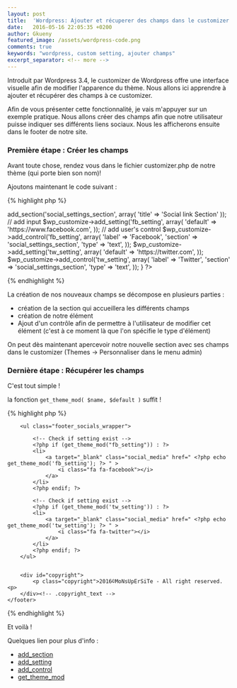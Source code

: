```yaml
---
layout: post
title:  'Wordpress: Ajouter et récuperer des champs dans le customizer de Wordpress'
date:   2016-05-16 22:05:35 +0200
author: Gkueny
featured_image: /assets/wordpress-code.png
comments: true
keywords: "wordpress, custom setting, ajouter champs"
excerpt_separator: <!-- more -->
---
```

Introduit par Wordpress 3.4, le customizer de Wordpress offre une interface visuelle afin de modifier l'apparence du thème. Nous allons ici apprendre à ajouter et récupérer des champs à ce customizer.
<!-- more -->

Afin de vous présenter cette fonctionnalité, je vais m'appuyer sur un exemple pratique. Nous allons créer des champs afin que notre utilisateur puisse indiquer ses différents liens sociaux. Nous les afficherons ensuite dans le footer de notre site.

### Première étape : Créer les champs

Avant toute chose, rendez vous dans le fichier customizer.php de notre thème (qui porte bien son nom)!

Ajoutons maintenant le code suivant :

{% highlight php %}
<?php

    add_action('customize_register', 'theme_social_customizer'); // hook

    function theme_social_customizer($wp_customize){

    	 //add section in wordpress customizer
    	$wp_customize->add_section('social_settings_section', array(
    	  'title'          => 'Social link Section'
    	 ));

         // add input
    	$wp_customize->add_setting('fb_setting', array(
    	 'default'        => 'https://www.facebook.com',
    	 ));

         // add user's control
    	$wp_customize->add_control('fb_setting', array(
    	 'label'   => 'Facebook',
    	  'section' => 'social_settings_section',
    	 'type'    => 'text',
    	));

    	$wp_customize->add_setting('tw_setting', array(
    	 'default'        => 'https://twitter.com',
    	 ));
    	$wp_customize->add_control('tw_setting', array(
    	 'label'   => 'Twitter',
    	  'section' => 'social_settings_section',
    	 'type'    => 'text',
    	));

    }

?>
{% endhighlight %}

La création de nos nouveaux champs se décompose en plusieurs parties :

- création de la section qui accueillera les différents champs
- création de notre élément
- Ajout d'un contrôle afin de permettre à l'utilisateur de modifier cet élément (c'est à ce moment là que l'on spécifie le type d'élément)


On peut dès maintenant apercevoir notre nouvelle section avec ses champs dans le customizer (Themes -> Personnaliser dans le menu admin)


### Dernière étape : Récupérer les champs

C'est tout simple !

la fonction `get_theme_mod( $name, $default )` suffit !

{% highlight php %}
    <footer class="footer" id="site-footer" role="contentinfo">

        <ul class="footer_socials_wrapper">

            <!-- Check if setting exist -->
            <?php if (get_theme_mod("fb_setting")) : ?>
            <li>
                <a target="_blank" class="social_media" href=" <?php echo get_theme_mod('fb_setting'); ?> " >
                    <i class="fa fa-facebook"></i>
                </a>
            </li>
            <?php endif; ?>

            <!-- Check if setting exist -->
            <?php if (get_theme_mod('tw_setting')) : ?>
            <li>
                <a target="_blank" class="social_media" href=" <?php echo get_theme_mod('tw_setting'); ?> " >
                    <i class="fa fa-twitter"></i>
                </a>
            </li>
            <?php endif; ?>
        </ul>


        <div id="copyright">
            <p class="copyright">2016©MoNsUpErSiTe - All right reserved.<p>
        </div><!-- .copyright_text -->
    </footer>
{% endhighlight %}

Et voilà !

Quelques lien pour plus d'info :

- [add_section](https://codex.wordpress.org/Class_Reference/WP_Customize_Manager/add_section)
- [add_setting](https://codex.wordpress.org/Class_Reference/WP_Customize_Manager/add_setting)
- [add_control](https://codex.wordpress.org/Class_Reference/WP_Customize_Manager/add_control)
- [get_theme_mod](https://codex.wordpress.org/Function_Reference/get_theme_mod)
